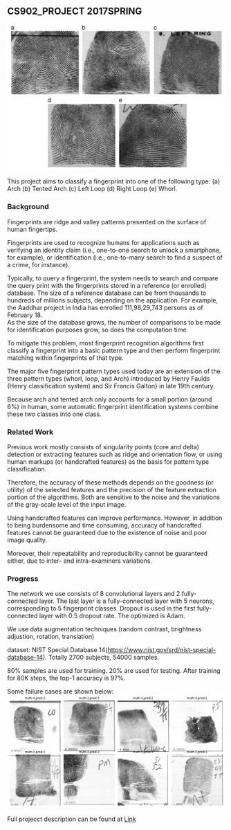 ## CS902_PROJECT 2017SPRING

![Image](proposal/fig/Fingerprint_classes.png)

This project aims to classify a fingerprint into one of the following type:
(a) Arch (b) Tented Arch (c) Left Loop (d) Right Loop (e) Whorl.

### Background

Fingerprints are ridge and valley patterns presented on the surface of human fingertips.

Fingerprints are used to recognize humans for applications such as verifying an identity claim (i.e., one-to-one search to  unlock a smartphone, for example), or identification (i.e., one-to-many search to find a suspect of a crime, for instance).

Typically, to query a fingerprint, the system needs to search and compare the query print with the fingerprints stored in a reference (or enrolled) database.  The size of a reference database can be from thousands to hundreds of millions subjects, depending on the application. For example, the Aaddhar project in India has enrolled 111,98,29,743 persons as of February 18.  
As the size of the database grows, the number of comparisons to be made for identification purposes grow, so does the computation time.

To mitigate this problem, most fingerprint recognition algorithms first classify a fingerprint into a basic pattern type and then perform fingerprint matching within fingerprints of that type.

The major five fingerprint pattern types used today are an extension of the three pattern types (whorl, loop, and Arch) introduced by Henry Faulds (Henry classification system) and Sir Francis Galton} in late 19th century. 

Because arch and tented arch only accounts for a small portion (around 6\%) in human, some automatic fingerprint identification systems combine these two classes into one class.

### Related Work
Previous work mostly consists of singularity points (core and delta) detection or extracting features such as ridge and orientation flow, or using human markups (or handcrafted features) as the basis for pattern type classification. 

Therefore, the accuracy of these methods depends on the goodness (or utility) of the selected features and the precision of the feature extraction portion of the algorithms. Both are sensitive to the noise and the variations of the gray-scale level of the input image.  

Using handcrafted features can improve performance.  However, in addition to being burdensome and time consuming, accuracy of handcrafted features cannot be guaranteed due to the existence of noise and poor image quality. 

Moreover, their repeatability and reproducibility cannot be guaranteed either, due to inter- and intra-examiners variations.  

### Progress

The network we use consists of 8 convolutional layers and 2 fully-connected layer. The last layer is a fully-connected layer with 5 neurons, corresponding to 5 fingerprint classes. Dropout is used in the first fully-connected layer with 0.5 dropout rate. The optimized is Adam.

We use data augmentation techniques (random contrast, brightness adjustion, rotation, translation)

dataset: NIST Special Database 14(https://www.nist.gov/srd/nist-special-database-14). Totally 2700 subjects, 54000 samples.

80% samples are used for training. 20% are used for testing.
After training for 80K steps, the top-1 accuracy is 97%.

Some failure cases are shown below:
![Image](proposal/fig/fail.png)

Full projecct description can be found at [Link](https://github.com/zengxiao1028/CSE902_Project_17Spring/blob/master/proposal/main.pdf)
